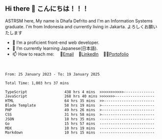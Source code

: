 ## Hi there 👋 こんにちは！！！
ASTRSM here, My name is Dhafa Defrito and I'm an Information Systems graduate. I'm from Indonesia and currently living in Jakarta. よろしくお願いたします

- 🔭 I’m a proficient front-end web developer.
- 🌱 I’m currently learning Japanese(日本語).
- 📫 How to reach me: &nbsp;&nbsp;&nbsp;&nbsp;📧[Email](ddefrito@gmail.com)&nbsp;&nbsp;&nbsp;&nbsp;💼[LinkedIn](https://www.linkedin.com/in/dhafa-defrita-rama-yudistira-9357a9229/)&nbsp;&nbsp;&nbsp;&nbsp;👨‍🎨[Portofolio](https://ddefrito.vercel.app/)
<br>
<!-- <p align="left">
<a href="https://github.com/ASTRSM">
  <img height="180em" src="https://github-readme-stats-eight-theta.vercel.app/api?username=ASTRSM&show_icons=true&theme=dracula&include_all_commits=true&count_private=true"/>
  <img height="180em" src="https://github-readme-stats-eight-theta.vercel.app/api/top-langs/?username=ASTRSM&layout=compact&langs_count=8&theme=dracula"/>
</a>
</p> -->

<!--START_SECTION:waka-->

```txt
From: 25 January 2023 - To: 19 January 2025

Total Time: 1,003 hrs 37 mins

TypeScript                 438 hrs 4 mins  >>>>>>>>>>>--------------   43.65 %
JavaScript                 268 hrs 40 mins >>>>>>>------------------   26.77 %
HTML                       64 hrs 35 mins  >>-----------------------   06.44 %
Blade Template             58 hrs 19 mins  >------------------------   05.81 %
PHP                        49 hrs 26 mins  >------------------------   04.93 %
CSS                        31 hrs 58 mins  >------------------------   03.19 %
JSON                       18 hrs 35 mins  -------------------------   01.85 %
Go                         15 hrs 57 mins  -------------------------   01.59 %
MDX                        10 hrs 19 mins  -------------------------   01.03 %
Markdown                   10 hrs 15 mins  -------------------------   01.02 %
```

<!--END_SECTION:waka-->
